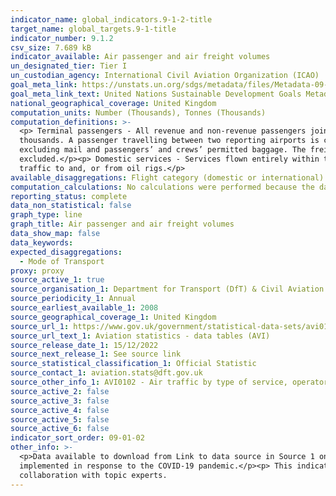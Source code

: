 ```yaml
---
indicator_name: global_indicators.9-1-2-title
target_name: global_targets.9-1-title
indicator_number: 9.1.2
csv_size: 7.689 kB
indicator_available: Air passenger and air freight volumes
un_designated_tier: Tier I
un_custodian_agency: International Civil Aviation Organization (ICAO)
goal_meta_link: https://unstats.un.org/sdgs/metadata/files/Metadata-09-01-02.pdf
goal_meta_link_text: United Nations Sustainable Development Goals Metadata (PDF 375 KB)
national_geographical_coverage: United Kingdom
computation_units: Number (Thousands), Tonnes (Thousands)
computation_definitions: >-
  <p> Terminal passengers - All revenue and non-revenue passengers joining or leaving an aircraft at a United Kingdom airport. The terminal passenger figures displayed on this page are presented as the number of terminal passengers (arrivals and departures) at UK reporting airports in
  thousands. A passenger travelling between two reporting airports is counted twice, once at each airport. A passenger who changes from one aircraft to another is a terminal passenger both on arrival and departure.</p><p> Freight - The weight of other property carried on an aircraft
  excluding mail and passengers’ and crews’ permitted baggage. The freight figures displayed on this page are presented as the amount of freight handled (set down and picked up) at UK reporting airports in thousand tonnes. Freight in transit through the airport on the same aircraft is
  excluded.</p><p> Domestic services - Services flown entirely within the United Kingdom, excluding the Crown Dependencies.</p><p> International services - Services flown between the United Kingdom and places outside of the United Kingdom, including the Crown Dependencies. This includes
  traffic to and, or from oil rigs.</p>
available_disaggregations: Flight category (domestic or international)
computation_calculations: No calculations were performed because the data is readily available in the required format from the source.
reporting_status: complete
data_non_statistical: false
graph_type: line
graph_title: Air passenger and air freight volumes
data_show_map: false
data_keywords:
expected_disaggregations:
  - Mode of Transport
proxy: proxy
source_active_1: true
source_organisation_1: Department for Transport (DfT) & Civil Aviation Authority
source_periodicity_1: Annual
source_earliest_available_1: 2008
source_geographical_coverage_1: United Kingdom
source_url_1: https://www.gov.uk/government/statistical-data-sets/avi01-traffic-passenger-numbers-mode-of-travel-to-airport
source_url_text_1: Aviation statistics - data tables (AVI)
source_release_date_1: 15/12/2022
source_next_release_1: See source link
source_statistical_classification_1: Official Statistic 
source_contact_1: aviation.stats@dft.gov.uk
source_other_info_1: AVI0102 - Air traffic by type of service, operator and airport (ODS, 38.6KB)
source_active_2: false
source_active_3: false
source_active_4: false
source_active_5: false
source_active_6: false
indicator_sort_order: 09-01-02
other_info: >-
  <p>Data available to download from Link to data source in Source 1 only goes back to 2011.</p><p>The data presented on this page excludes air-taxi operations, the Channel Islands and Isle of Man airports. </p><p> Figures for 2020 and 2021 were impacted by the travel restrictions
  implemented in response to the COVID-19 pandemic.</p><p> This indicator is being used as an approximation of the UN SDG Indicator. Where possible, we will work to identify or develop UK data to meet the global indicator specification. This indicator has not been identified in
  collaboration with topic experts.
---
```


